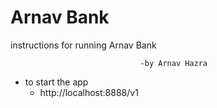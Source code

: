 # Arnav Bank

instructions for running Arnav Bank

                                 -by Arnav Hazra

* to start the app  
  - http://localhost:8888/v1

